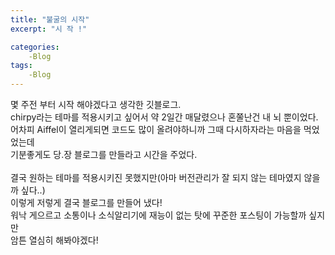 ```yaml
---
title: "불굴의 시작"
excerpt: "시 작 !"

categories:
    -Blog
tags:
    -Blog
---
```


몇 주전 부터 시작 해야겠다고 생각한 깃블로그.<br/>
chirpy라는 테마를 적용시키고 싶어서 약 2일간 매달렸으나 혼쭐난건 내 뇌 뿐이었다.<br/>
어차피 Aiffel이 열리게되면 코드도 많이 올려야하니까 그때 다시하자라는 마음을 먹었었는데<br/>
기분좋게도 당.장 블로그를 만들라고 시간을 주었다.<br/> 
<br/>
결국 원하는 테마를 적용시키진 못했지만(아마 버전관리가 잘 되지 않는 테마였지 않을까 싶다..)<br/>
이렇게 저렇게 결국 블로그를 만들어 냈다!<br/>
워낙 게으르고 소통이나 소식알리기에 재능이 없는 탓에 꾸준한 포스팅이 가능할까 싶지만<br/>
암튼 열심히 해봐야겠다!

